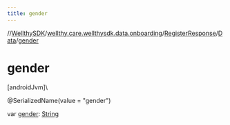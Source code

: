 ```yaml
---
title: gender
---
```

//[WellthySDK](../../../../index.html)/[wellthy.care.wellthysdk.data.onboarding](../../index.html)/[RegisterResponse](../index.html)/[Data](index.html)/[gender](gender.html)



# gender



[androidJvm]\




@SerializedName(value = "gender")



var [gender](gender.html): [String](https://kotlinlang.org/api/latest/jvm/stdlib/kotlin/-string/index.html)




